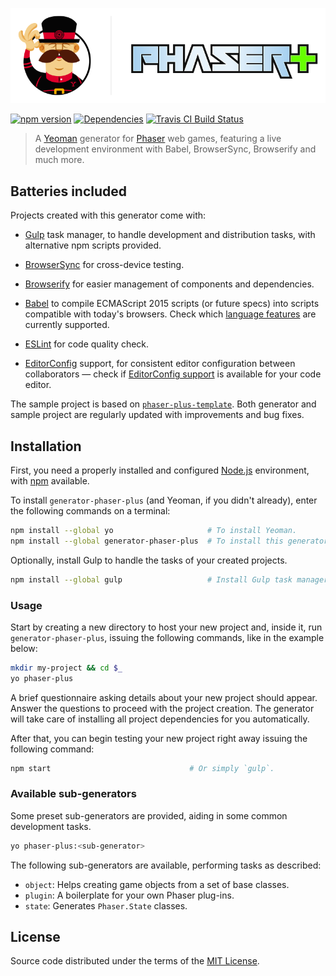 [![generator-phaser-plus](logo.png)][gpp_]

[![npm version][fury]][gpp_]
[![Dependencies][ddmb]][ddm_]
[![Travis CI Build Status][tcib]][tci_]

>   A [Yeoman][yo__] generator for [Phaser][phsr] web games, featuring a live
>   development environment with Babel, BrowserSync, Browserify and much more.


Batteries included
------------------

Projects created with this generator come with:

*   [Gulp][gulp] task manager, to handle development and distribution tasks,
    with alternative npm scripts provided.

*   [BrowserSync][bsnc] for cross-device testing.

*   [Browserify][brsy] for easier management of components and dependencies.

*   [Babel][babl] to compile ECMAScript 2015 scripts (or future specs) into
    scripts compatible with today's browsers. Check which [language
    features][feat] are currently supported.

*   [ESLint][eslt] for code quality check.

*   [EditorConfig][edcf] support, for consistent editor configuration between
    collaborators — check if [EditorConfig support][ecpl] is available for your
    code editor.

The sample project is based on [`phaser-plus-template`][ppt_]. Both generator
and sample project are regularly updated with improvements and bug fixes.


Installation
------------

First, you need a properly installed and configured [Node.js][node]
environment, with [npm][npm_] available.

To install `generator-phaser-plus` (and Yeoman, if you didn't already), enter
the following commands on a terminal:

```sh
npm install --global yo                     # To install Yeoman.
npm install --global generator-phaser-plus  # To install this generator.
```

Optionally, install Gulp to handle the tasks of your created projects.

```sh
npm install --global gulp                   # Install Gulp task manager.
```


### Usage

Start by creating a new directory to host your new project and, inside it, run
`generator-phaser-plus`, issuing the following commands, like in the example
below:

```sh
mkdir my-project && cd $_
yo phaser-plus
```

A brief questionnaire asking details about your new project should appear.
Answer the questions to proceed with the project creation. The generator will
take care of installing all project dependencies for you automatically.

After that, you can begin testing your new project right away issuing the
following command:

```sh
npm start                               # Or simply `gulp`.
```


### Available sub-generators

Some preset sub-generators are provided, aiding in some common development
tasks.

```sh
yo phaser-plus:<sub-generator>
```

The following sub-generators are available, performing tasks as described:

*   `object`: Helps creating game objects from a set of base classes.
*   `plugin`: A boilerplate for your own Phaser plug-ins.
*   `state`: Generates `Phaser.State` classes.


License
-------

Source code distributed under the terms of the [MIT License](LICENSE).


<!-- Links -->

[phsr]: http://phaser.io/
[yo__]: http://yeoman.io/
[eslt]: http://eslint.org/
[gulp]: http://gulpjs.com/
[babl]: https://babeljs.io/
[node]: https://nodejs.org/
[brsy]: http://browserify.org/
[npm_]: https://www.npmjs.com/
[edcf]: http://editorconfig.org/
[bsnc]: http://www.browsersync.io/
[ecpl]: http://editorconfig.org/#download
[feat]: http://babeljs.io/docs/learn-es2015/
[ppt_]: https://github.com/rblopes/phaser-plus-template
[ddm_]: https://david-dm.org/rblopes/generator-phaser-plus
[fury]: https://badge.fury.io/js/generator-phaser-plus.svg
[gpp_]: https://www.npmjs.com/package/generator-phaser-plus
[tci_]: https://travis-ci.org/rblopes/generator-phaser-plus
[ddmb]: https://david-dm.org/rblopes/generator-phaser-plus.svg
[tcib]: https://travis-ci.org/rblopes/generator-phaser-plus.svg
